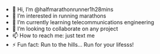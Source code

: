 - 👋 Hi, I’m @halfmarathonrunner1h28mins
- 👀 I’m interested in running marathons
- 🌱 I’m currently learning telecommunications engineering
- 💞️ I’m looking to collaborate on any project
- 📫 How to reach me: just text me
- ⚡ Fun fact: Run to the hills... Run for your lifesss!

<!---
halfmarathonrunner1h28mins/halfmarathonrunner1h28mins is a ✨ special ✨ repository because its `README.md` (this file) appears on your GitHub profile.
You can click the Preview link to take a look at your changes.
--->
